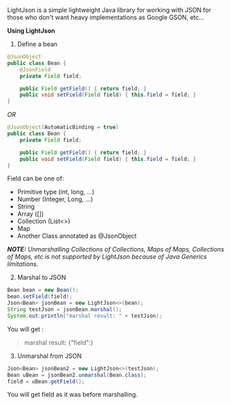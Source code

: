 LightJson is a simple lightweight Java library for working with JSON for those who don't want heavy implementations as Google GSON, etc...

**Using LightJson**

1. Define a bean

```java
@JsonObject
public class Bean {
	@JsonField
	private Field field;

	public Field getField() { return field; }
	public void setField(Field field) { this.field = field; }
}
```
_OR_
```java
@JsonObject(AutomaticBinding = true)
public class Bean {
    private Field field;

    public Field getField() { return field; }
    public void setField(Field field) { this.field = field; }
}
```

Field can be one of:
* Primitive type (int, long, ...)
* Number (Integer, Long, ...)
* String
* Array ([])
* Collection (List<>)
* Map
* Another Class annotated as @JsonObject 

_**NOTE:** Unmarshalling Collections of Collections, Maps of Maps, Collections of Maps, etc is not supported by LightJson because of Java Generics limitations._

2. Marshal to JSON

```java
Bean bean = new Bean();
bean.setField(field);
Json<Bean> jsonBean = new LightJson<>(bean);
String testJson = jsonBean.marshal();
System.out.println("marshal result: " + testJson);
```

You will get :
> marshal result: {"field":<field value>}

3. Unmarshal from JSON

```java
Json<Bean> jsonBean2 = new LightJson<>(testJson);
Bean uBean = jsonBean2.unmarshal(Bean.class);
field = uBean.getField();
```

You will get field as it was before marshalling.
